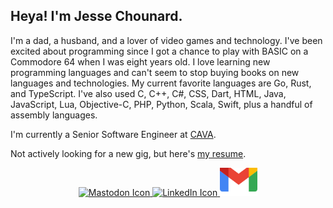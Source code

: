 ## Heya! I'm Jesse Chounard.

I'm a dad, a husband, and a lover of video games and technology. I've been excited about programming since I got a chance to play with BASIC on a Commodore 64 when I was eight years old. I love learning new programming languages and can't seem to stop buying books on new languages and technologies. My current favorite languages are Go, Rust, and TypeScript. I've also used C, C++, C#, CSS, Dart, HTML, Java, JavaScript, Lua, Objective-C, PHP, Python, Scala, Swift, plus a handful of assembly languages.

I'm currently a Senior Software Engineer at [CAVA](https://cava.com/).

Not actively looking for a new gig, but here's [my resume](https://docs.google.com/gview?url=https://github.com/jessechounard/jessechounard/raw/cf8ff21d94b504a8bf9c3737690f846adab8b10f/resume/resume_jessechounard.pdf&embedded=true).

<p align="center">
    <a href="https://hachyderm.io/@jessechounard">
        <img src="https://skillicons.dev/icons?i=mastodon&theme=light" alt="Mastodon Icon">
    </a>
    <a href="https://www.linkedin.com/in/jesse-chounard/">
        <img src="https://skillicons.dev/icons?i=linkedin" alt="LinkedIn Icon" />
    </a>
    <a href="mailto:jessechounard@gmail.com">
        <img src="images/gmail.svg" height="45">
    </a>
</p>

